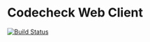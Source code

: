 # Codecheck Web Client

[![Build Status](https://travis-ci.com/opcodio/codecheck-web.svg?branch=master)](https://travis-ci.com/opcodio/codecheck-web)
